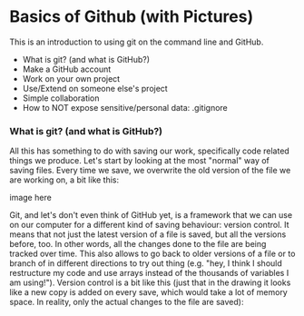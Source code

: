# Basics of Github (with Pictures)

This is an introduction to using git on the command line and GitHub.

* What is git? (and what is GitHub?)
* Make a GitHub account
* Work on your own project
* Use/Extend on someone else's project
* Simple collaboration
* How to NOT expose sensitive/personal data: .gitignore

### What is git? (and what is GitHub?)

All this has something to do with saving our work, specifically code related things we produce. Let's start by looking at the most "normal" way of saving files. Every time we save, we overwrite the old version of the file we are working on,  a bit like this:

image here

Git, and let's don't even think of GitHub yet, is a framework that we can use on our computer for a different kind of saving behaviour: version control. It means that not just the latest version of a file is saved, but all the versions before, too. In other words, all the changes done to the file are being tracked over time. This also allows to go back to older versions of a file or to branch of in different directions to try out thing (e.g. "hey, I think I should restructure my code and use arrays instead of the thousands of variables I am using!"). Version control is a bit like this (just that in the drawing it looks like a new copy is added on every save, which would take a lot of memory space. In reality, only the actual changes to the file are saved):

